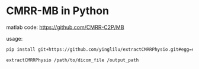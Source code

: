 # CMRR-MB in Python
matlab code: https://github.com/CMRR-C2P/MB

usage:
```bash
pip install git+https://github.com/yinglilu/extractCMRRPhysio.git#egg=extractCMRRPhysio

extractCMRRPhysio /path/to/dicom_file /output_path
```